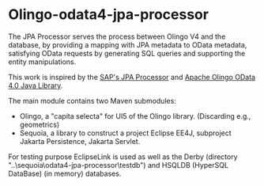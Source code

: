 # Olingo-odata4-jpa-processor

The JPA Processor serves the process between Olingo V4 and the database, by providing a mapping with JPA metadata to OData metadata, satisfying OData requests by generating SQL queries and supporting the entity manipulations.

This work is inspired by the [SAP's JPA Processor](https://github.com/SAP/olingo-jpa-processor-v4) and [Apache Olingo OData 4.0 Java Library](https://github.com/apache/olingo-odata4).

The main module contains two Maven submodules:
* Olingo, a "capita selecta" for UI5 of the Olingo library. (Discarding e.g., geometrics)
* Sequoia, a library to construct a project Eclipse EE4J, subproject Jakarta Persistence, Jakarta Servlet.

For testing purpose EclipseLink is used as well as the Derby (directory "..\sequoia\odata4-jpa-processor\testdb") and HSQLDB (HyperSQL DataBase) (in memory) databases.